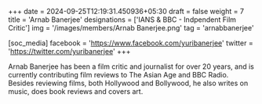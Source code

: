 +++
date = 2024-09-25T12:19:31.450936+05:30
draft = false
weight = 7
title = 'Arnab Banerjee'
designations = ['IANS & BBC - Indpendent Film Critic']
img = '/images/members/Arnab Banerjee.png'
tag = 'arnabbanerjee'

[soc_media]
facebook = 'https://www.facebook.com/yuribanerjee'
twitter = 'https://twitter.com/yuribanerjee'
+++

Arnab Banerjee has been a film critic and journalist for over 20 years, and is currently contributing film reviews to The Asian Age and BBC Radio. Besides reviewing films, both Hollywood and Bollywood, he also writes on music, does book reviews and covers art.
